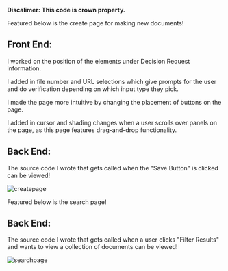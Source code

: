 
<strong>Discalimer: This code is crown property.</strong>

Featured below is the create page for making new documents! 

Front End:
----------
I worked on the position of the elements under Decision Request information.

I added in file number and URL selections which give prompts for the user and do verification depending on which input type they pick.

I made the page more intuitive by changing the placement of buttons on the page.

I added in cursor and shading changes when a user scrolls over panels on the page, as this page features drag-and-drop functionality.

Back End:
---------
The source code I wrote that gets called when the "Save Button" is clicked can be viewed!


![createpage](https://cloud.githubusercontent.com/assets/15184861/25734465/bef078b8-3128-11e7-9240-8b602cde2df5.png)

Featured below is the search page!

Back End:
---------

The source code I wrote that gets called when a user clicks "Filter Results" and wants to view a collection of documents can be viewed!


![searchpage](https://cloud.githubusercontent.com/assets/15184861/25734464/beebb350-3128-11e7-852b-17270fa59438.png)



